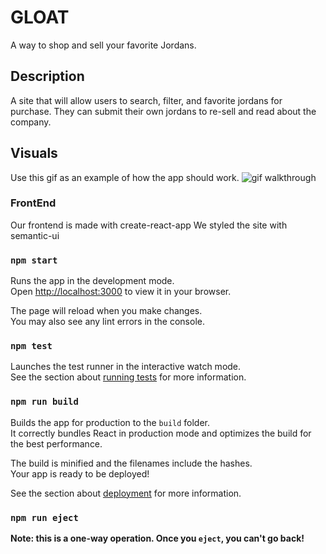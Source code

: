 # GLOAT

A way to shop and sell your favorite Jordans.

## Description

A site that will allow users to search, filter, and favorite jordans for purchase. They can submit their own jordans to re-sell and read about the company. 

## Visuals
Use this gif as an example of how the app should work.
 ![gif walkthrough](https://github.com/rbeedub/GLOAT/blob/main/Untitled%20design%20(1).gif?raw=true)


### FrontEnd 
Our frontend is made with create-react-app
We styled the site with semantic-ui

### `npm start`

Runs the app in the development mode.\
Open [http://localhost:3000](http://localhost:3000) to view it in your browser.

The page will reload when you make changes.\
You may also see any lint errors in the console.

### `npm test`

Launches the test runner in the interactive watch mode.\
See the section about [running tests](https://facebook.github.io/create-react-app/docs/running-tests) for more information.

### `npm run build`

Builds the app for production to the `build` folder.\
It correctly bundles React in production mode and optimizes the build for the best performance.

The build is minified and the filenames include the hashes.\
Your app is ready to be deployed!

See the section about [deployment](https://facebook.github.io/create-react-app/docs/deployment) for more information.

### `npm run eject`

**Note: this is a one-way operation. Once you `eject`, you can't go back!**

